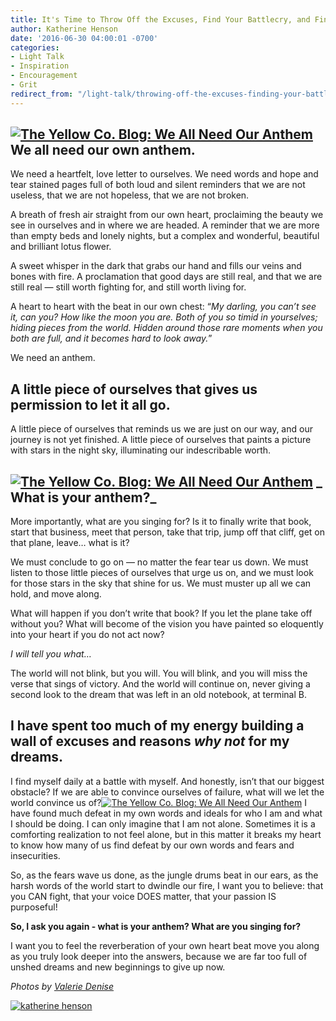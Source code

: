 ```yaml
---
title: It's Time to Throw Off the Excuses, Find Your Battlecry, and Finally Go After the Life You Always Imagined
author: Katherine Henson
date: '2016-06-30 04:00:01 -0700'
categories:
- Light Talk
- Inspiration
- Encouragement
- Grit
redirect_from: "/light-talk/throwing-off-the-excuses-finding-your-battlecry-and-finally-going-after-the-life-you-always-imagined/"
---
```


## **[![The Yellow Co. Blog: We All Need Our Anthem](https://yellow-blog-images.imgix.net/2016/06/ValerieDenisePhotos-89.jpg)](https://yellow-blog-images.imgix.net/2016/06/ValerieDenisePhotos-89.jpg)We all need our own anthem.**

We need a heartfelt, love letter to ourselves. We need words and hope and tear stained pages full of both loud and silent reminders that we are not useless, that we are not hopeless, that we are not broken.

A breath of fresh air straight from our own heart, proclaiming the beauty we see in ourselves and in where we are headed. A reminder that we are more than empty beds and lonely nights, but a complex and wonderful, beautiful and brilliant lotus flower.

A sweet whisper in the dark that grabs our hand and fills our veins and bones with fire. A proclamation that good days are still real, and that we are still real — still worth fighting for, and still worth living for.

A heart to heart with the beat in our own chest: “_My darling, you can’t see it, can you? How like the moon you are. Both of you so timid in yourselves; hiding pieces from the world. Hidden around those rare moments when you both are full, and it becomes hard to look away._”

We need an anthem.

## A little piece of ourselves that gives us permission to let it all go.

A little piece of ourselves that reminds us we are just on our way, and our journey is not yet finished. A little piece of ourselves that paints a picture with stars in the night sky, illuminating our indescribable worth.  

## [![The Yellow Co. Blog: We All Need Our Anthem](https://yellow-blog-images.imgix.net/2016/06/ValerieDenisePhotos-96.jpg)](https://yellow-blog-images.imgix.net/2016/06/ValerieDenisePhotos-96.jpg) _ What is your anthem?_

More importantly, what are you singing for? Is it to finally write that book, start that business, meet that person, take that trip, jump off that cliff, get on that plane, leave… what is it?

We must conclude to go on — no matter the fear tear us down. We must listen to those little pieces of ourselves that urge us on, and we must look for those stars in the sky that shine for us. We must muster up all we can hold, and move along.

What will happen if you don’t write that book? If you let the plane take off without you? What will become of the vision you have painted so eloquently into your heart if you do not act now?

_I will tell you what…_

The world will not blink, but you will. You will blink, and you will miss the verse that sings of victory. And the world will continue on, never giving a second look to the dream that was left in an old notebook, at terminal B.

## I have spent too much of my energy building a wall of excuses and reasons _why not_ for my dreams.

I find myself daily at a battle with myself. And honestly, isn’t that our biggest obstacle? If we are able to convince ourselves of failure, what will we let the world convince us of?[![The Yellow Co. Blog: We All Need Our Anthem](https://yellow-blog-images.imgix.net/2016/06/ValerieDenisePhotos-90.jpg)](https://yellow-blog-images.imgix.net/2016/06/ValerieDenisePhotos-90.jpg) I have found much defeat in my own words and ideals for who I am and what I should be doing. I can only imagine that I am not alone. Sometimes it is a comforting realization to not feel alone, but in this matter it breaks my heart to know how many of us find defeat by our own words and fears and insecurities.

So, as the fears wave us done, as the jungle drums beat in our ears, as the harsh words of the world start to dwindle our fire, I want you to believe: that you CAN fight, that your voice DOES matter, that your passion IS purposeful!

**So, I ask you again - what is your anthem? What are you singing for?**

I want you to feel the reverberation of your own heart beat move you along as you truly look deeper into the answers, because we are far too full of unshed dreams and new beginnings to give up now.

_Photos by [Valerie Denise](http://www.valeriedenisephotos.com/)_

[![katherine henson](https://yellow-blog-images.imgix.net/2016/06/katherine-henson.jpg)](http://www.katherinehenson.com/)
